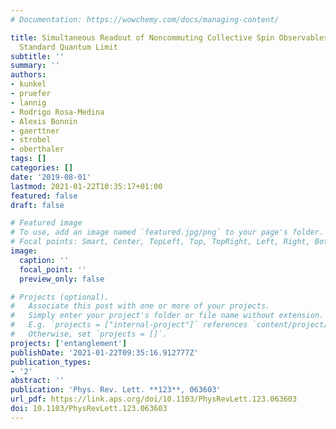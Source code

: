 ```yaml
---
# Documentation: https://wowchemy.com/docs/managing-content/

title: Simultaneous Readout of Noncommuting Collective Spin Observables beyond the
  Standard Quantum Limit
subtitle: ''
summary: ''
authors:
- kunkel
- pruefer
- lannig
- Rodrigo Rosa-Medina
- Alexis Bonnin
- gaerttner
- strobel
- oberthaler
tags: []
categories: []
date: '2019-08-01'
lastmod: 2021-01-22T10:35:17+01:00
featured: false
draft: false

# Featured image
# To use, add an image named `featured.jpg/png` to your page's folder.
# Focal points: Smart, Center, TopLeft, Top, TopRight, Left, Right, BottomLeft, Bottom, BottomRight.
image:
  caption: ''
  focal_point: ''
  preview_only: false

# Projects (optional).
#   Associate this post with one or more of your projects.
#   Simply enter your project's folder or file name without extension.
#   E.g. `projects = ["internal-project"]` references `content/project/deep-learning/index.md`.
#   Otherwise, set `projects = []`.
projects: ['entanglement']
publishDate: '2021-01-22T09:35:16.912777Z'
publication_types:
- '2'
abstract: ''
publication: 'Phys. Rev. Lett. **123**, 063603'
url_pdf: https://link.aps.org/doi/10.1103/PhysRevLett.123.063603
doi: 10.1103/PhysRevLett.123.063603
---
```

